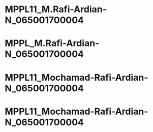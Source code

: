 # MPPL11_M.Rafi-Ardian-N_065001700004
# MPPL_M.Rafi-Ardian-N_065001700004
# MPPL11_Mochamad-Rafi-Ardian-N_065001700004
# MPPL11_Mochamad-Rafi-Ardian-N_065001700004
